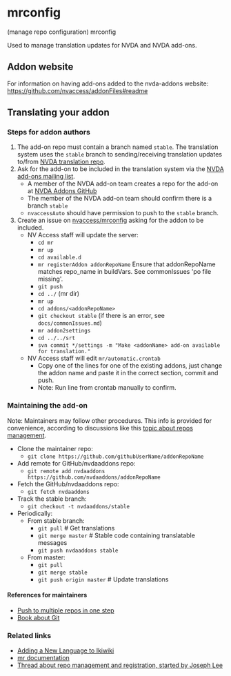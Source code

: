 # mrconfig

(manage repo configuration) mrconfig

Used to manage translation updates for NVDA and NVDA add-ons.

## Addon website
For information on having add-ons added to the nvda-addons website:
https://github.com/nvaccess/addonFiles#readme

## Translating your addon

### Steps for addon authors

1. The add-on repo must contain a branch named `stable`.
   The translation system uses the `stable` branch to sending/receiving translation updates
   to/from [NVDA translation repo](http://subversion.assembla.com/svn/screenReaderTranslations).
2. Ask for the add-on to be included in the translation system via the [NVDA add-ons mailing list](https://nvda-addons.groups.io/g/nvda-addons).
   - A member of the NVDA add-on team creates a repo for the add-on at
	 [NVDA Addons GitHub](https://github.com/nvdaaddons)
   - The member of the NVDA add-on team should confirm there is a branch `stable`
   - `nvaccessAuto` should have permission to push to the `stable` branch.
3. Create an issue on [nvaccess/mrconfig](https://github.com/nvaccess/mrconfig) asking for the addon to be included.
   - NV Access staff will update the server:
	 - `cd mr`
	 - `mr up`
	 - `cd available.d`
	 - `mr registerAddon addonRepoName` Ensure that addonRepoName matches repo_name in buildVars. See commonIssues 'po file missing'.
	 - `git push`
	 - `cd ../` (mr dir)
	 - `mr up`
	 - `cd addons/<addonRepoName>`
	 - `git checkout stable` (if there is an error, see `docs/commonIssues.md`)
	 - `mr addon2settings`
	 - `cd ../../srt`
	 - `svn commit */settings -m "Make <addonName> add-on available for translation."`
   - NV Access staff will edit `mr/automatic.crontab`
	 - Copy one of the lines for one of the existing addons, just change the addon name and paste it in the correct section, commit and push.
	 - Note: Run line from crontab manually to confirm.

### Maintaining the add-on

Note: Maintainers may follow other procedures.
This info is provided for convenience, according to discussions like this
[topic about repos management](https://nvda-addons.groups.io/g/nvda-addons/message/9418).

- Clone the maintainer repo:
	- `git clone https://github.com/githubUserName/addonRepoName`
- Add remote for GitHub/nvdaaddons repo:
	- `git remote add nvdaaddons https://github.com/nvdaaddons/addonRepoName`
- Fetch the GitHub/nvdaaddons repo:
	- `git fetch nvdaaddons`
- Track the stable branch:
	- `git checkout -t nvdaaddons/stable`
- Periodically:
	- From stable branch:
		- `git pull` # Get translations
		- `git merge master` # Stable code containing translatable messages
		- `git push nvdaaddons stable`
	- From master:
		- `git pull`
		- `git merge stable`
		- `git push origin master` # Update translations

#### References for maintainers

- [Push to multiple repos in one step](https://gist.githubusercontent.com/bjmiller121/f93cd974ff709d2b968f/raw/8f17c4d72ba8bd36aea0ec0cf344a8197fa648e8/multiple-push-urls.md)
- [Book about Git](https://git-scm.com/book)

### Related links

- [Adding a New Language to Ikiwiki](https://github.com/nvaccess/l10n-code/wiki/Adding-a-New-Language-to-Ikiwiki)
- [mr documentation](https://www.systutorials.com/docs/linux/man/1-mr/)
- [Thread about repo management and registration, started by Joseph Lee](https://nvda-addons.groups.io/g/nvda-addons/message/6937)
